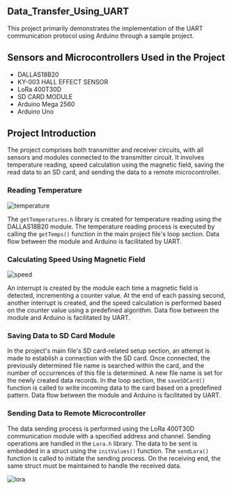 ## Data_Transfer_Using_UART

This project primarily demonstrates the implementation of the UART communication protocol using Arduino through a sample project.

## Sensors and Microcontrollers Used in the Project
- DALLAS18B20
- KY-003 HALL EFFECT SENSOR
- LoRa 400T30D
- SD CARD MODULE
- Arduino Mega 2560
- Arduino Uno

## Project Introduction
The project comprises both transmitter and receiver circuits, with all sensors and modules connected to the transmitter circuit. It involves temperature reading, speed calculation using the magnetic field, saving the read data to an SD card, and sending the data to a remote microcontroller.

### Reading Temperature
![temperature](https://github.com/0mustafa/Data_Transfer_Using_UART/assets/78226423/bbfcfec5-0db7-4fc0-bfbb-26b5d0fc4d0b)

The `getTemperatures.h` library is created for temperature reading using the DALLAS18B20 module. The temperature reading process is executed by calling the `getTemps()` function in the main project file's loop section. Data flow between the module and Arduino is facilitated by UART.

### Calculating Speed Using Magnetic Field
![speed](https://github.com/0mustafa/Data_Transfer_Using_UART/assets/78226423/164e8748-e3ec-4018-831e-4dde74b4d6f1)

An interrupt is created by the module each time a magnetic field is detected, incrementing a counter value. At the end of each passing second, another interrupt is created, and the speed calculation is performed based on the counter value using a predefined algorithm. Data flow between the module and Arduino is facilitated by UART.

### Saving Data to SD Card Module
In the project's main file's SD card-related setup section, an attempt is made to establish a connection with the SD card. Once connected, the previously determined file name is searched within the card, and the number of occurrences of this file is determined. A new file name is set for the newly created data records. In the loop section, the `saveSDCard()` function is called to write incoming data to the card based on a predefined pattern. Data flow between the module and Arduino is facilitated by UART.

### Sending Data to Remote Microcontroller
The data sending process is performed using the LoRa 400T30D communication module with a specified address and channel. Sending operations are handled in the `Lora.h` library. The data to be sent is embedded in a struct using the `initValues()` function. The `sendLora()` function is called to initiate the sending process. On the receiving end, the same struct must be maintained to handle the received data.

![lora](https://github.com/0mustafa/Data_Transfer_Using_UART/assets/78226423/b0325217-9b29-42ab-be40-7dcb1b72070b)


